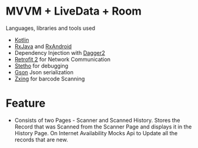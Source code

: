 # MVVM + LiveData + Room

Languages, libraries and tools used

* [Kotlin](https://kotlinlang.org)
* [RxJava](https://github.com/ReactiveX/RxJava) and [RxAndroid](https://github.com/ReactiveX/RxAndroid)
* Dependency Injection with [Dagger2](https://dagger.dev)
* [Retrofit 2](https://square.github.io/retrofit/) for Network Communication
* [Stetho](http://facebook.github.io/stetho/) for debugging
* [Gson](https://github.com/google/gson) Json serialization
* [Zxing](https://github.com/dm77/barcodescanner) for barcode Scanning

# Feature

* Consists of two Pages - Scanner and Scanned History. Stores the Record that was Scanned from the Scanner Page and
  displays it in the History Page. On Internet Availability Mocks Api to Update all the records that are new. 
